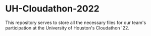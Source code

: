 # UH-Cloudathon-2022
This repository serves to store all the necessary files for our team's participation at the University of Houston's Cloudathon '22. 
